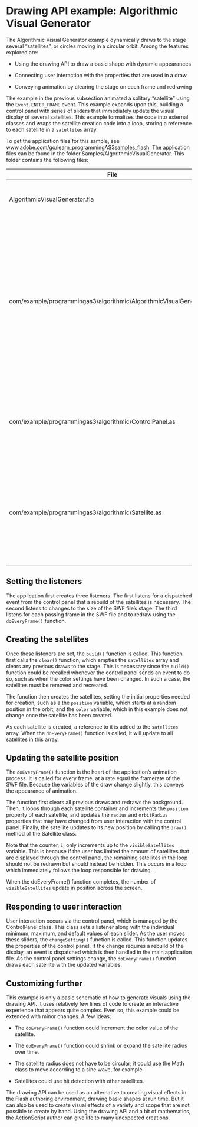 # Drawing API example: Algorithmic Visual Generator

<div>

The Algorithmic Visual Generator example dynamically draws to the stage several
“satellites”, or circles moving in a circular orbit. Among the features explored
are:

- Using the drawing API to draw a basic shape with dynamic appearances

- Connecting user interaction with the properties that are used in a draw

- Conveying animation by clearing the stage on each frame and redrawing

The example in the previous subsection animated a solitary “satellite” using the
`Event.ENTER_FRAME` event. This example expands upon this, building a control
panel with series of sliders that immediately update the visual display of
several satellites. This example formalizes the code into external classes and
wraps the satellite creation code into a loop, storing a reference to each
satellite in a `satellites` array.

To get the application files for this sample, see
<a href="http://www.adobe.com/go/learn_programmingAS3samples_flash"
target="_self">www.adobe.com/go/learn_programmingAS3samples_flash</a>. The
application files can be found in the folder Samples/AlgorithmicVisualGenerator.
This folder contains the following files:

<div>

| File                                                                 | Description                                                                                                                                                                                                                 |
| -------------------------------------------------------------------- | --------------------------------------------------------------------------------------------------------------------------------------------------------------------------------------------------------------------------- |
| AlgorithmicVisualGenerator.fla                                       | The main application file in Flash Professional (FLA).                                                                                                                                                                      |
| com/example/programmingas3/algorithmic/AlgorithmicVisualGenerator.as | The class that provides the main functionality of the application, including drawing satellites on the stage and responding to events from the control panel to update the variables that affect the drawing of satellites. |
| com/example/programmingas3/algorithmic/ControlPanel.as               | A class that manages user interaction with several sliders and dispatching events when this occurs.                                                                                                                         |
| com/example/programmingas3/algorithmic/Satellite.as                  | A class which represents the display object that rotates in an orbit around a central point and contains properties related to its current draw state.                                                                      |

</div>

</div>

<div>

## Setting the listeners

<div>

The application first creates three listeners. The first listens for a
dispatched event from the control panel that a rebuild of the satellites is
necessary. The second listens to changes to the size of the SWF file’s stage.
The third listens for each passing frame in the SWF file and to redraw using the
`doEveryFrame()` function.

</div>

</div>

<div>

## Creating the satellites

<div>

Once these listeners are set, the `build()` function is called. This function
first calls the `clear()` function, which empties the `satellites` array and
clears any previous draws to the stage. This is necessary since the `build()`
function could be recalled whenever the control panel sends an event to do so,
such as when the color settings have been changed. In such a case, the
satellites must be removed and recreated.

The function then creates the satellites, setting the initial properties needed
for creation, such as a the `position` variable, which starts at a random
position in the orbit, and the `color` variable, which in this example does not
change once the satellite has been created.

As each satellite is created, a reference to it is added to the `satellites`
array. When the `doEveryFrame()` function is called, it will update to all
satellites in this array.

</div>

</div>

<div>

## Updating the satellite position

<div>

The `doEveryFrame()` function is the heart of the application’s animation
process. It is called for every frame, at a rate equal the framerate of the SWF
file. Because the variables of the draw change slightly, this conveys the
appearance of animation.

The function first clears all previous draws and redraws the background. Then,
it loops through each satellite container and increments the `position` property
of each satellite, and updates the `radius` and `orbitRadius` properties that
may have changed from user interaction with the control panel. Finally, the
satellite updates to its new position by calling the `draw()` method of the
Satellite class.

Note that the counter, `i`, only increments up to the `visibleSatellites`
variable. This is because if the user has limited the amount of satellites that
are displayed through the control panel, the remaining satellites in the loop
should not be redrawn but should instead be hidden. This occurs in a loop which
immediately follows the loop responsible for drawing.

When the doEveryFrame() function completes, the number of `visibleSatellites`
update in position across the screen.

</div>

</div>

<div>

## Responding to user interaction

<div>

User interaction occurs via the control panel, which is managed by the
ControlPanel class. This class sets a listener along with the individual
minimum, maximum, and default values of each slider. As the user moves these
sliders, the `changeSetting()` function is called. This function updates the
properties of the control panel. If the change requires a rebuild of the
display, an event is dispatched which is then handled in the main application
file. As the control panel settings change, the `doEveryFrame()` function draws
each satellite with the updated variables.

</div>

</div>

<div>

## Customizing further

<div>

This example is only a basic schematic of how to generate visuals using the
drawing API. It uses relatively few lines of code to create an interactive
experience that appears quite complex. Even so, this example could be extended
with minor changes. A few ideas:

- The `doEveryFrame()` function could increment the color value of the
  satellite.

- The `doEveryFrame()` function could shrink or expand the satellite radius over
  time.

- The satellite radius does not have to be circular; it could use the Math class
  to move according to a sine wave, for example.

- Satellites could use hit detection with other satellites.

The drawing API can be used as an alternative to creating visual effects in the
Flash authoring environment, drawing basic shapes at run time. But it can also
be used to create visual effects of a variety and scope that are not possible to
create by hand. Using the drawing API and a bit of mathematics, the ActionScript
author can give life to many unexpected creations.

</div>

</div>
